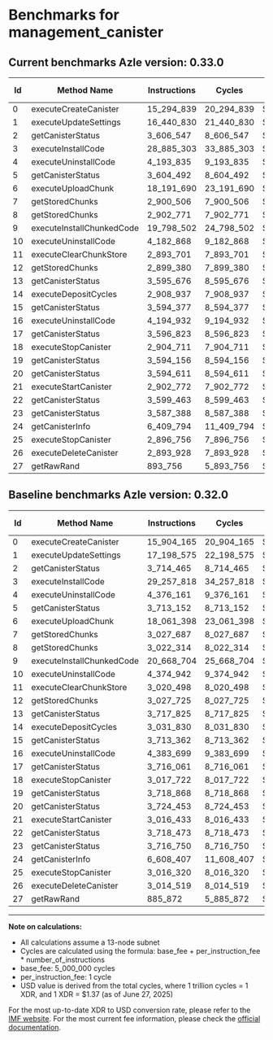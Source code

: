 # Benchmarks for management_canister

## Current benchmarks Azle version: 0.33.0
| Id | Method Name | Instructions | Cycles | USD | USD/Million Calls | Change |
|-----------|-------------|------------|--------|-----|--------------|-------|
| 0 | executeCreateCanister | 15_294_839 | 20_294_839 | $0.0000278039 | $27.80 | <font color="green">-609_326</font> |
| 1 | executeUpdateSettings | 16_440_830 | 21_440_830 | $0.0000293739 | $29.37 | <font color="green">-757_745</font> |
| 2 | getCanisterStatus | 3_606_547 | 8_606_547 | $0.0000117910 | $11.79 | <font color="green">-107_918</font> |
| 3 | executeInstallCode | 28_885_303 | 33_885_303 | $0.0000464229 | $46.42 | <font color="green">-372_515</font> |
| 4 | executeUninstallCode | 4_193_835 | 9_193_835 | $0.0000125956 | $12.59 | <font color="green">-182_326</font> |
| 5 | getCanisterStatus | 3_604_492 | 8_604_492 | $0.0000117882 | $11.78 | <font color="green">-108_660</font> |
| 6 | executeUploadChunk | 18_191_690 | 23_191_690 | $0.0000317726 | $31.77 | <font color="red">+130_292</font> |
| 7 | getStoredChunks | 2_900_506 | 7_900_506 | $0.0000108237 | $10.82 | <font color="green">-127_181</font> |
| 8 | getStoredChunks | 2_902_771 | 7_902_771 | $0.0000108268 | $10.82 | <font color="green">-119_543</font> |
| 9 | executeInstallChunkedCode | 19_798_502 | 24_798_502 | $0.0000339739 | $33.97 | <font color="green">-870_202</font> |
| 10 | executeUninstallCode | 4_182_868 | 9_182_868 | $0.0000125805 | $12.58 | <font color="green">-192_074</font> |
| 11 | executeClearChunkStore | 2_893_701 | 7_893_701 | $0.0000108144 | $10.81 | <font color="green">-126_797</font> |
| 12 | getStoredChunks | 2_899_380 | 7_899_380 | $0.0000108222 | $10.82 | <font color="green">-128_345</font> |
| 13 | getCanisterStatus | 3_595_676 | 8_595_676 | $0.0000117761 | $11.77 | <font color="green">-122_149</font> |
| 14 | executeDepositCycles | 2_908_937 | 7_908_937 | $0.0000108352 | $10.83 | <font color="green">-122_893</font> |
| 15 | getCanisterStatus | 3_594_377 | 8_594_377 | $0.0000117743 | $11.77 | <font color="green">-118_985</font> |
| 16 | executeUninstallCode | 4_194_932 | 9_194_932 | $0.0000125971 | $12.59 | <font color="green">-188_767</font> |
| 17 | getCanisterStatus | 3_596_823 | 8_596_823 | $0.0000117776 | $11.77 | <font color="green">-119_238</font> |
| 18 | executeStopCanister | 2_904_711 | 7_904_711 | $0.0000108295 | $10.82 | <font color="green">-113_011</font> |
| 19 | getCanisterStatus | 3_594_156 | 8_594_156 | $0.0000117740 | $11.77 | <font color="green">-124_712</font> |
| 20 | getCanisterStatus | 3_594_611 | 8_594_611 | $0.0000117746 | $11.77 | <font color="green">-129_842</font> |
| 21 | executeStartCanister | 2_902_772 | 7_902_772 | $0.0000108268 | $10.82 | <font color="green">-113_661</font> |
| 22 | getCanisterStatus | 3_599_463 | 8_599_463 | $0.0000117813 | $11.78 | <font color="green">-119_010</font> |
| 23 | getCanisterStatus | 3_587_388 | 8_587_388 | $0.0000117647 | $11.76 | <font color="green">-129_362</font> |
| 24 | getCanisterInfo | 6_409_794 | 11_409_794 | $0.0000156314 | $15.63 | <font color="green">-198_613</font> |
| 25 | executeStopCanister | 2_896_756 | 7_896_756 | $0.0000108186 | $10.81 | <font color="green">-119_564</font> |
| 26 | executeDeleteCanister | 2_893_928 | 7_893_928 | $0.0000108147 | $10.81 | <font color="green">-120_591</font> |
| 27 | getRawRand | 893_756 | 5_893_756 | $0.0000080744 | $8.07 | <font color="red">+7_884</font> |

## Baseline benchmarks Azle version: 0.32.0
| Id | Method Name | Instructions | Cycles | USD | USD/Million Calls |
|-----------|-------------|------------|--------|-----|--------------|
| 0 | executeCreateCanister | 15_904_165 | 20_904_165 | $0.0000286387 | $28.63 |
| 1 | executeUpdateSettings | 17_198_575 | 22_198_575 | $0.0000304120 | $30.41 |
| 2 | getCanisterStatus | 3_714_465 | 8_714_465 | $0.0000119388 | $11.93 |
| 3 | executeInstallCode | 29_257_818 | 34_257_818 | $0.0000469332 | $46.93 |
| 4 | executeUninstallCode | 4_376_161 | 9_376_161 | $0.0000128453 | $12.84 |
| 5 | getCanisterStatus | 3_713_152 | 8_713_152 | $0.0000119370 | $11.93 |
| 6 | executeUploadChunk | 18_061_398 | 23_061_398 | $0.0000315941 | $31.59 |
| 7 | getStoredChunks | 3_027_687 | 8_027_687 | $0.0000109979 | $10.99 |
| 8 | getStoredChunks | 3_022_314 | 8_022_314 | $0.0000109906 | $10.99 |
| 9 | executeInstallChunkedCode | 20_668_704 | 25_668_704 | $0.0000351661 | $35.16 |
| 10 | executeUninstallCode | 4_374_942 | 9_374_942 | $0.0000128437 | $12.84 |
| 11 | executeClearChunkStore | 3_020_498 | 8_020_498 | $0.0000109881 | $10.98 |
| 12 | getStoredChunks | 3_027_725 | 8_027_725 | $0.0000109980 | $10.99 |
| 13 | getCanisterStatus | 3_717_825 | 8_717_825 | $0.0000119434 | $11.94 |
| 14 | executeDepositCycles | 3_031_830 | 8_031_830 | $0.0000110036 | $11.00 |
| 15 | getCanisterStatus | 3_713_362 | 8_713_362 | $0.0000119373 | $11.93 |
| 16 | executeUninstallCode | 4_383_699 | 9_383_699 | $0.0000128557 | $12.85 |
| 17 | getCanisterStatus | 3_716_061 | 8_716_061 | $0.0000119410 | $11.94 |
| 18 | executeStopCanister | 3_017_722 | 8_017_722 | $0.0000109843 | $10.98 |
| 19 | getCanisterStatus | 3_718_868 | 8_718_868 | $0.0000119448 | $11.94 |
| 20 | getCanisterStatus | 3_724_453 | 8_724_453 | $0.0000119525 | $11.95 |
| 21 | executeStartCanister | 3_016_433 | 8_016_433 | $0.0000109825 | $10.98 |
| 22 | getCanisterStatus | 3_718_473 | 8_718_473 | $0.0000119443 | $11.94 |
| 23 | getCanisterStatus | 3_716_750 | 8_716_750 | $0.0000119419 | $11.94 |
| 24 | getCanisterInfo | 6_608_407 | 11_608_407 | $0.0000159035 | $15.90 |
| 25 | executeStopCanister | 3_016_320 | 8_016_320 | $0.0000109824 | $10.98 |
| 26 | executeDeleteCanister | 3_014_519 | 8_014_519 | $0.0000109799 | $10.97 |
| 27 | getRawRand | 885_872 | 5_885_872 | $0.0000080636 | $8.06 |



---

**Note on calculations:**
- All calculations assume a 13-node subnet
- Cycles are calculated using the formula: base_fee + per_instruction_fee \* number_of_instructions
- base_fee: 5_000_000 cycles
- per_instruction_fee: 1 cycle
- USD value is derived from the total cycles, where 1 trillion cycles = 1 XDR, and 1 XDR = $1.37 (as of June 27, 2025)

For the most up-to-date XDR to USD conversion rate, please refer to the [IMF website](https://www.imf.org/external/np/fin/data/rms_sdrv.aspx).
For the most current fee information, please check the [official documentation](https://internetcomputer.org/docs/references/cycles-cost-formulas).